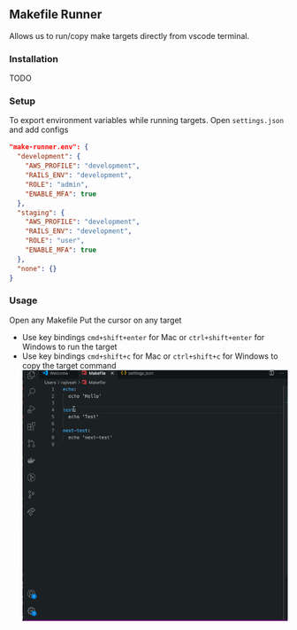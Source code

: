 ## Makefile Runner
Allows us to run/copy make targets directly from vscode terminal.
### Installation
TODO
### Setup
To export environment variables while running targets.
Open `settings.json` and add configs
``` json
"make-runner.env": {
  "development": {
    "AWS_PROFILE": "development",
    "RAILS_ENV": "development",
    "ROLE": "admin",
    "ENABLE_MFA": true
  },
  "staging": {
    "AWS_PROFILE": "development",
    "RAILS_ENV": "development",
    "ROLE": "user",
    "ENABLE_MFA": true
  },
  "none": {}
}
```
### Usage
Open any Makefile
Put the cursor on any target
- Use key bindings `cmd+shift+enter` for Mac or `ctrl+shift+enter` for Windows to run the target
- Use key bindings `cmd+shift+c` for Mac or `ctrl+shift+c` for Windows to copy the target command
![](sample.gif)
